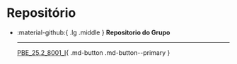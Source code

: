 # Repositório

<div class="grid cards" markdown>

-   :material-github:{ .lg .middle } __Repositorio do Grupo__

    ---

    [PBE_25.2_8001_I](https://github.com/Projetos-de-Extensao/PBE_25.2_8001_I){ .md-button .md-button--primary }


</div>
    
